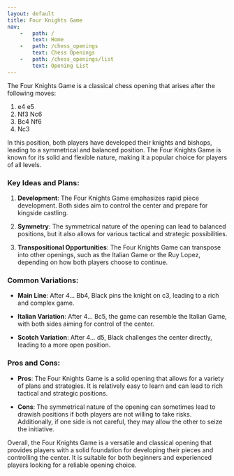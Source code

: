 ```yaml
---
layout: default
title: Four Knights Game
nav:
    -   path: /
        text: Home
    -   path: /chess_openings
        text: Chess Openings
    -   path: /chess_openings/list
        text: Opening List
---
```


The Four Knights Game is a classical chess opening that arises after the following moves:

1. e4 e5  
2. Nf3 Nc6  
3. Bc4 Nf6  
4. Nc3

In this position, both players have developed their knights and bishops, leading to a symmetrical and balanced position. The Four Knights Game is known for its solid and flexible nature, making it a popular choice for players of all levels.

### Key Ideas and Plans:

1. **Development**: The Four Knights Game emphasizes rapid piece development. Both sides aim to control the center and prepare for kingside castling.

2. **Symmetry**: The symmetrical nature of the opening can lead to balanced positions, but it also allows for various tactical and strategic possibilities.

3. **Transpositional Opportunities**: The Four Knights Game can transpose into other openings, such as the Italian Game or the Ruy Lopez, depending on how both players choose to continue.

### Common Variations:

- **Main Line**: After 4... Bb4, Black pins the knight on c3, leading to a rich and complex game.

- **Italian Variation**: After 4... Bc5, the game can resemble the Italian Game, with both sides aiming for control of the center.

- **Scotch Variation**: After 4... d5, Black challenges the center directly, leading to a more open position.

### Pros and Cons:

- **Pros**: The Four Knights Game is a solid opening that allows for a variety of plans and strategies. It is relatively easy to learn and can lead to rich tactical and strategic positions.

- **Cons**: The symmetrical nature of the opening can sometimes lead to drawish positions if both players are not willing to take risks. Additionally, if one side is not careful, they may allow the other to seize the initiative.

Overall, the Four Knights Game is a versatile and classical opening that provides players with a solid foundation for developing their pieces and controlling the center. It is suitable for both beginners and experienced players looking for a reliable opening choice.